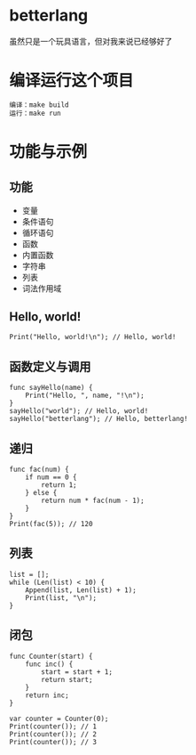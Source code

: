 # betterlang
虽然只是一个玩具语言，但对我来说已经够好了

# 编译运行这个项目
```bash
编译：make build
运行：make run
```

# 功能与示例

## 功能
- 变量
- 条件语句
- 循环语句
- 函数
- 内置函数
- 字符串
- 列表
- 词法作用域

## Hello, world!
```
Print("Hello, world!\n"); // Hello, world!
```

## 函数定义与调用
```
func sayHello(name) {
    Print("Hello, ", name, "!\n");
}
sayHello("world"); // Hello, world!
sayHello("betterlang"); // Hello, betterlang!
```

## 递归
```
func fac(num) {
    if num == 0 {
        return 1;
    } else {
        return num * fac(num - 1);
    }
}
Print(fac(5)); // 120
```

## 列表
```
list = [];
while (Len(list) < 10) {
    Append(list, Len(list) + 1);
    Print(list, "\n");
}
```

## 闭包
```
func Counter(start) {
    func inc() {
        start = start + 1;
        return start;
    }
    return inc;
}

var counter = Counter(0);
Print(counter()); // 1
Print(counter()); // 2
Print(counter()); // 3
```
